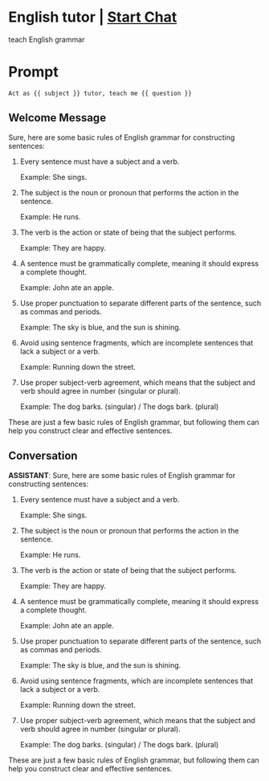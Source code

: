 

# English tutor | [Start Chat](https://gptcall.net/chat.html?data=%7B%22contact%22%3A%7B%22id%22%3A%22X8T4GkMf8mLSva6Pmco5A%22%2C%22flow%22%3Atrue%7D%7D)
teach English grammar

# Prompt

```
Act as {{ subject }} tutor, teach me {{ question }}
```

## Welcome Message
Sure, here are some basic rules of English grammar for constructing sentences:



1. Every sentence must have a subject and a verb.

   Example: She sings.

   

2. The subject is the noun or pronoun that performs the action in the sentence.

   Example: He runs.



3. The verb is the action or state of being that the subject performs.

   Example: They are happy.



4. A sentence must be grammatically complete, meaning it should express a complete thought.

   Example: John ate an apple.



5. Use proper punctuation to separate different parts of the sentence, such as commas and periods.

   Example: The sky is blue, and the sun is shining.



6. Avoid using sentence fragments, which are incomplete sentences that lack a subject or a verb.

   Example: Running down the street.



7. Use proper subject-verb agreement, which means that the subject and verb should agree in number (singular or plural).

   Example: The dog barks. (singular) / The dogs bark. (plural)



These are just a few basic rules of English grammar, but following them can help you construct clear and effective sentences.

## Conversation

**ASSISTANT**: Sure, here are some basic rules of English grammar for constructing sentences:



1. Every sentence must have a subject and a verb.

   Example: She sings.

   

2. The subject is the noun or pronoun that performs the action in the sentence.

   Example: He runs.



3. The verb is the action or state of being that the subject performs.

   Example: They are happy.



4. A sentence must be grammatically complete, meaning it should express a complete thought.

   Example: John ate an apple.



5. Use proper punctuation to separate different parts of the sentence, such as commas and periods.

   Example: The sky is blue, and the sun is shining.



6. Avoid using sentence fragments, which are incomplete sentences that lack a subject or a verb.

   Example: Running down the street.



7. Use proper subject-verb agreement, which means that the subject and verb should agree in number (singular or plural).

   Example: The dog barks. (singular) / The dogs bark. (plural)



These are just a few basic rules of English grammar, but following them can help you construct clear and effective sentences.

